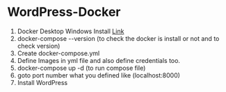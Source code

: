 # WordPress-Docker

1) Docker Desktop Windows Install [Link](https://docs.docker.com/docker-for-windows/install/)
2) docker-compose --version  (to check the docker is install or not and to check version)
3) Create docker-compose.yml
4) Define Images in yml file and also define credentials too.
5) docker-compose up -d   (to run compose file)
6) goto port number what you defined like (localhost:8000)
7) Install WordPress
